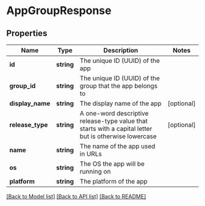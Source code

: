 # AppGroupResponse

## Properties
Name | Type | Description | Notes
------------ | ------------- | ------------- | -------------
**id** | **string** | The unique ID (UUID) of the app | 
**group_id** | **string** | The unique ID (UUID) of the group that the app belongs to | 
**display_name** | **string** | The display name of the app | [optional] 
**release_type** | **string** | A one-word descriptive release-type value that starts with a capital letter but is otherwise lowercase | [optional] 
**name** | **string** | The name of the app used in URLs | 
**os** | **string** | The OS the app will be running on | 
**platform** | **string** | The platform of the app | 

[[Back to Model list]](../README.md#documentation-for-models) [[Back to API list]](../README.md#documentation-for-api-endpoints) [[Back to README]](../README.md)


